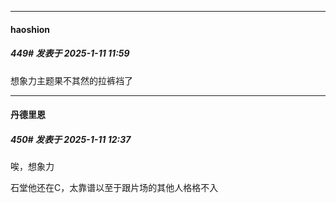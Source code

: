 ﻿
*****

####  haoshion  
##### 449#       发表于 2025-1-11 11:59

想象力主题果不其然的拉裤裆了


*****

####  丹德里恩  
##### 450#       发表于 2025-1-11 12:37

唉，想象力

石堂他还在C，太靠谱以至于跟片场的其他人格格不入

